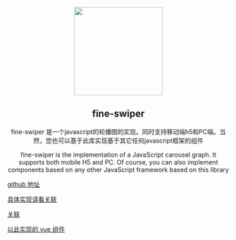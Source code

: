 <p align="center"><img width="200" src="http://jiangbei.online/images/logo200.png"/></p>

<h2 align="center">fine-swiper</h2>
<p  align="center">fine-swiper 是一个javascript的轮播图的实现。同时支持移动端h5和PC端。当然，您也可以基于此库实现基于其它任何javascript框架的组件</p>
<p  align="center">fine-swiper is the implementation of a JavaScript carousel graph. It supports both mobile H5 and PC. Of course, you can also implement components based on any other JavaScript framework based on this library</p>

[github 地址](https://github.com/atJiangBei/fine-swiper)

[具体实现请看关联](https://atjiangbei.github.io/2019/04/04/%E6%89%8B%E5%8A%A8%E5%AE%9E%E7%8E%B0%E4%B8%80%E4%B8%AA%E6%BB%91%E5%8A%A8%E8%BD%AE%E6%92%AD%E5%9B%BE.html)

[关联](https://atjiangbei.github.io/)

[以此实现的 vue 组件](https://github.com/atJiangBei/solar-vue)
